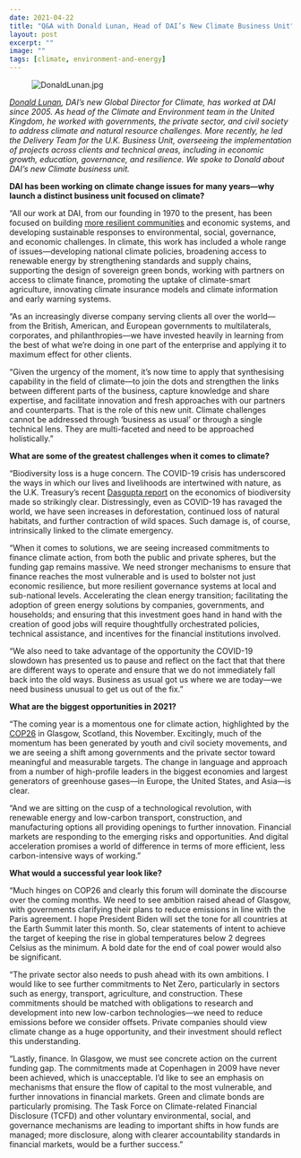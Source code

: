 ```yaml
---
date: 2021-04-22
title: "Q&A with Donald Lunan, Head of DAI’s New Climate Business Unit"
layout: post
excerpt: ""
image: ""
tags: [climate, environment-and-energy]
---
```

<figure class="kg-card kg-image-card"><img src="https://pubs.ghost.io/uploads/DonaldLunan.jpg" class="kg-image" alt="DonaldLunan.jpg" loading="lazy"></figure><p><em><em><a href="https://www.dai.com/who-we-are/our-team/donald-lunan">Donald Lunan</a>, DAI’s new Global Director for Climate, has worked at DAI since 2005. As head of the Climate and Environment team in the United Kingdom, he worked with governments, the private sector, and civil society to address climate and natural resource challenges. More recently, he led the Delivery Team for the U.K. Business Unit, overseeing the implementation of projects across clients and technical areas, including in economic growth, education, governance, and resilience. We spoke to Donald about DAI’s new Climate business unit.</em></em></p><p><strong>DAI has been working on climate change issues for many years—why launch a distinct business unit focused on climate?</strong></p><p>“All our work at DAI, from our founding in 1970 to the present, has been focused on building <a href="https://dai-global-developments.com/articles/Swift-And-Fair">more resilient communities</a> and economic systems, and developing sustainable responses to environmental, social, governance, and economic challenges. In climate, this work has included a whole range of issues—developing national climate policies, broadening access to renewable energy by strengthening standards and supply chains, supporting the design of sovereign green bonds, working with partners on access to climate finance, promoting the uptake of climate-smart agriculture, innovating climate insurance models and climate information and early warning systems.</p><p>“As an increasingly diverse company serving clients all over the world—from the British, American, and European governments to multilaterals, corporates, and philanthropies—we have invested heavily in learning from the best of what we’re doing in one part of the enterprise and applying it to maximum effect for other clients.</p><p>“Given the urgency of the moment, it’s now time to apply that synthesising capability in the field of climate—to join the dots and strengthen the links between different parts of the business, capture knowledge and share expertise, and facilitate innovation and fresh approaches with our partners and counterparts. That is the role of this new unit. Climate challenges cannot be addressed through ‘business as usual’ or through a single technical lens. They are multi-faceted and need to be approached holistically.”</p><p><strong>What are some of the greatest challenges when it comes to climate?</strong></p><p>“Biodiversity loss is a huge concern. The COVID-19 crisis has underscored the ways in which our lives and livelihoods are intertwined with nature, as the U.K. Treasury’s recent <a href="https://www.gov.uk/government/publications/final-report-the-economics-of-biodiversity-the-dasgupta-review">Dasgupta report</a> on the economics of biodiversity made so strikingly clear. Distressingly, even as COVID-19 has ravaged the world, we have seen increases in deforestation, continued loss of natural habitats, and further contraction of wild spaces. Such damage is, of course, intrinsically linked to the climate emergency.</p><p>“When it comes to solutions, we are seeing increased commitments to finance climate action, from both the public and private spheres, but the funding gap remains massive. We need stronger mechanisms to ensure that finance reaches the most vulnerable and is used to bolster not just economic resilience, but more resilient governance systems at local and sub-national levels. Accelerating the clean energy transition; facilitating the adoption of green energy solutions by companies, governments, and households; and ensuring that this investment goes hand in hand with the creation of good jobs will require thoughtfully orchestrated policies, technical assistance, and incentives for the financial institutions involved.</p><p>“We also need to take advantage of the opportunity the COVID-19 slowdown has presented us to pause and reflect on the fact that that there are different ways to operate and ensure that we do not immediately fall back into the old ways. Business as usual got us where we are today—we need business unusual to get us out of the fix.”</p><p><strong>What are the biggest opportunities in 2021?</strong></p><p>“The coming year is a momentous one for climate action, highlighted by the <a href="https://ukcop26.org/">COP26</a> in Glasgow, Scotland, this November. Excitingly, much of the momentum has been generated by youth and civil society movements, and we are seeing a shift among governments and the private sector toward meaningful and measurable targets. The change in language and approach from a number of high-profile leaders in the biggest economies and largest generators of greenhouse gases—in Europe, the United States, and Asia—is clear.</p><p>“And we are sitting on the cusp of a technological revolution, with renewable energy and low-carbon transport, construction, and manufacturing options all providing openings to further innovation. Financial markets are responding to the emerging risks and opportunities. And digital acceleration promises a world of difference in terms of more efficient, less carbon-intensive ways of working.”</p><p><strong>What would a successful year look like?</strong></p><p>“Much hinges on COP26 and clearly this forum will dominate the discourse over the coming months. We need to see ambition raised ahead of Glasgow, with governments clarifying their plans to reduce emissions in line with the Paris agreement. I hope President Biden will set the tone for all countries at the Earth Summit later this month. So, clear statements of intent to achieve the target of keeping the rise in global temperatures below 2 degrees Celsius as the minimum. A bold date for the end of coal power would also be significant.</p><p>“The private sector also needs to push ahead with its own ambitions. I would like to see further commitments to Net Zero, particularly in sectors such as energy, transport, agriculture, and construction. These commitments should be matched with obligations to research and development into new low-carbon technologies—we need to reduce emissions before we consider offsets. Private companies should view climate change as a huge opportunity, and their investment should reflect this understanding.</p><p>“Lastly, finance. In Glasgow, we must see concrete action on the current funding gap. The commitments made at Copenhagen in 2009 have never been achieved, which is unacceptable. I’d like to see an emphasis on mechanisms that ensure the flow of capital to the most vulnerable, and further innovations in financial markets. Green and climate bonds are particularly promising. The Task Force on Climate-related Financial Disclosure (TCFD) and other voluntary environmental, social, and governance mechanisms are leading to important shifts in how funds are managed; more disclosure, along with clearer accountability standards in financial markets, would be a further success.”</p>
  